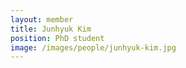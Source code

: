 ```yaml
---
layout: member
title: Junhyuk Kim
position: PhD student
image: /images/people/junhyuk-kim.jpg
---
```

